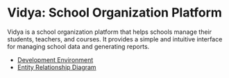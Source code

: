 # Vidya: School Organization Platform

Vidya is a school organization platform that helps schools manage their students, teachers, and courses. It provides a simple and intuitive interface for managing school data and generating reports.

- [Development Environment](./Development%20Environment.md)
- [Entity Relationship Diagram](./Entity%20RelationshipDiagram.md)
